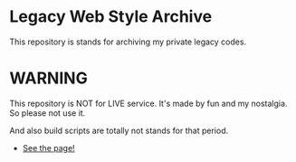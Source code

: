 # Legacy Web Style Archive
This repository is stands for archiving my private legacy codes.

# WARNING
This repository is NOT for LIVE service. It's made by fun and my nostalgia. So please not use it.

And also build scripts are totally not stands for that period.

- [See the page!](https://oshx.github.io/legacy-web-style-archive/)